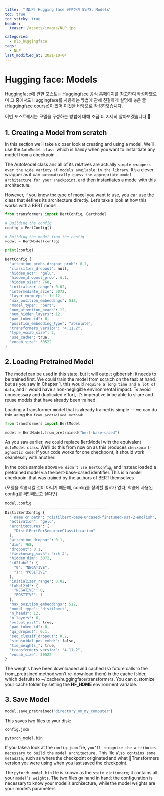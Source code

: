 ```yaml
---
title:  "[NLP] Hugging face 공부하기 5일차: Models"
toc: true
toc_sticky: true
header:
  teaser: /assets/images/NLP.jpg

categories:
  - nlp_huggingface
tags:
  - NLP
last_modified_at: 2021-10-04
---  
```


# Hugging face: Models
Huggingface에 관한 포스트는 [Huggingface 공식 홈페이지](https://huggingface.co/)를 참고하여 작성하였으며 그 중에서도 Huggingface를 사용하는 방법에 관해 친절하게 설명해 놓은 글[(Huggingface course)](https://huggingface.co/course/chapter1)이 있어 이것을 바탕으로 작성하였습니다.  

이번 포스트에서는 모델을 구성하는 방법에 대해 조금 더 자세히 알아보겠습니다.🤗    

## 1. Creating a Model from scratch

In this section we’ll take a closer look at creating and using a model. We’ll use the `AutoModel class`, which is handy when you want to instantiate any model from a checkpoint.

The AutoModel class and all of its relatives are actually `simple wrappers over the wide variety of models available in the library`. It’s a clever wrapper as it can `automatically guess the appropriate model architecture for your checkpoint`, and then instantiates a model with this architecture.

However, if you know the type of model you want to use, you can use the class that defines its architecture directly. Let’s take a look at how this works with a BERT model.

```python
from transformers import BertConfig, BertModel

# Building the config
config = BertConfig()

# Building the model from the config
model = BertModel(config)

print(config)
--------------------------------------------
BertConfig {
  "attention_probs_dropout_prob": 0.1,
  "classifier_dropout": null,
  "hidden_act": "gelu",
  "hidden_dropout_prob": 0.1,
  "hidden_size": 768,
  "initializer_range": 0.02,
  "intermediate_size": 3072,
  "layer_norm_eps": 1e-12,
  "max_position_embeddings": 512,
  "model_type": "bert",
  "num_attention_heads": 12,
  "num_hidden_layers": 12,
  "pad_token_id": 0,
  "position_embedding_type": "absolute",
  "transformers_version": "4.11.2",
  "type_vocab_size": 2,
  "use_cache": true,
  "vocab_size": 30522
}
```  

## 2. Loading Pretrained Model

The model can be used in this state, but it will output gibberish; it needs to be trained first. We could train the model from scratch on the task at hand, but as you saw in Chapter 1, this would `require a long time and a lot of data`, and it would have a non-negligible environmental impact. To avoid unnecessary and duplicated effort, it’s imperative to be able to share and reuse models that have already been trained.

Loading a Transformer model that is already trained is simple — we can do this using the `from_pretrained method`:  

```python
from transformers import BertModel

model = BertModel.from_pretrained("bert-base-cased")
```  

As you saw earlier, we could replace BertModel with the equivalent `AutoModel class`. We’ll do this from now on as this produces `checkpoint-agnostic code`; if your code works for one checkpoint, it should work seamlessly with another.  

In the code sample above `we didn’t use BertConfig`, and instead loaded a pretrained model via the bert-base-cased identifier. This is a model checkpoint that was trained by the authors of BERT themselves  

(모델을 학습시킬 것이 아니기 때문에, config를 정의할 필요가 없다, 학습에 사용된 config를 확인해보고 싶다면)  

```python
model.config
----------------------------------------------
DistilBertConfig {
  "_name_or_path": "distilbert-base-uncased-finetuned-sst-2-english",
  "activation": "gelu",
  "architectures": [
    "DistilBertForSequenceClassification"
  ],
  "attention_dropout": 0.1,
  "dim": 768,
  "dropout": 0.1,
  "finetuning_task": "sst-2",
  "hidden_dim": 3072,
  "id2label": {
    "0": "NEGATIVE",
    "1": "POSITIVE"
  },
  "initializer_range": 0.02,
  "label2id": {
    "NEGATIVE": 0,
    "POSITIVE": 1
  },
  "max_position_embeddings": 512,
  "model_type": "distilbert",
  "n_heads": 12,
  "n_layers": 6,
  "output_past": true,
  "pad_token_id": 0,
  "qa_dropout": 0.1,
  "seq_classif_dropout": 0.2,
  "sinusoidal_pos_embds": false,
  "tie_weights_": true,
  "transformers_version": "4.11.2",
  "vocab_size": 30522
}
```  

The weights have been downloaded and cached (so future calls to the from_pretrained method won’t re-download them) in the cache folder, which defaults to ~/.cache/huggingface/transformers. You can customize your cache folder by setting the __HF_HOME__ environment variable.  

## 3. Save Model

```python
model.save_pretrained("directory_on_my_computer")  
```

This saves two files to your disk:  

```
config.json

pytorch_model.bin
```  

If you take a look at the `config.json` file, `you’ll recognize the attributes necessary to build the model architecture.` This file `also contains some metadata`, such as where the checkpoint originated and what 🤗Transformers version you were using when you last saved the checkpoint.  

The `pytorch_model.bin` file is known as the `state dictionary`; it contains all your `model’s weights`. The two files go hand in hand; the configuration is necessary to know your model’s architecture, while the model weights are your model’s parameters.
